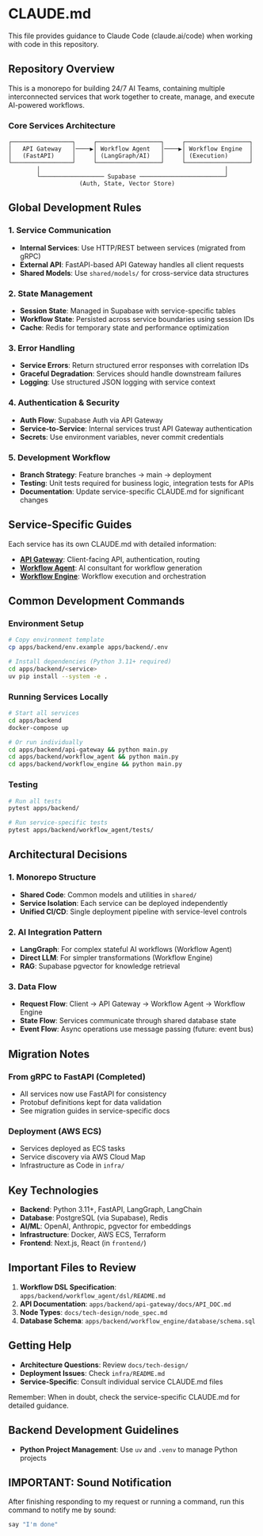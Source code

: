 # CLAUDE.md

This file provides guidance to Claude Code (claude.ai/code) when working with code in this repository.

## Repository Overview

This is a monorepo for building 24/7 AI Teams, containing multiple interconnected services that work together to create, manage, and execute AI-powered workflows.

### Core Services Architecture

```
┌─────────────────┐     ┌──────────────────┐     ┌──────────────────┐
│   API Gateway   │────▶│ Workflow Agent   │────▶│ Workflow Engine  │
│   (FastAPI)     │     │ (LangGraph/AI)   │     │ (Execution)      │
└─────────────────┘     └──────────────────┘     └──────────────────┘
        │                                                    │
        └────────────────── Supabase ────────────────────────┘
                    (Auth, State, Vector Store)
```

## Global Development Rules

### 1. Service Communication
- **Internal Services**: Use HTTP/REST between services (migrated from gRPC)
- **External API**: FastAPI-based API Gateway handles all client requests
- **Shared Models**: Use `shared/models/` for cross-service data structures

### 2. State Management
- **Session State**: Managed in Supabase with service-specific tables
- **Workflow State**: Persisted across service boundaries using session IDs
- **Cache**: Redis for temporary state and performance optimization

### 3. Error Handling
- **Service Errors**: Return structured error responses with correlation IDs
- **Graceful Degradation**: Services should handle downstream failures
- **Logging**: Use structured JSON logging with service context

### 4. Authentication & Security
- **Auth Flow**: Supabase Auth via API Gateway
- **Service-to-Service**: Internal services trust API Gateway authentication
- **Secrets**: Use environment variables, never commit credentials

### 5. Development Workflow
- **Branch Strategy**: Feature branches → main → deployment
- **Testing**: Unit tests required for business logic, integration tests for APIs
- **Documentation**: Update service-specific CLAUDE.md for significant changes

## Service-Specific Guides

Each service has its own CLAUDE.md with detailed information:

- **[API Gateway](./apps/backend/api-gateway/CLAUDE.md)**: Client-facing API, authentication, routing
- **[Workflow Agent](./apps/backend/workflow_agent/CLAUDE.md)**: AI consultant for workflow generation
- **[Workflow Engine](./apps/backend/workflow_engine/README.md)**: Workflow execution and orchestration

## Common Development Commands

### Environment Setup
```bash
# Copy environment template
cp apps/backend/env.example apps/backend/.env

# Install dependencies (Python 3.11+ required)
cd apps/backend/<service>
uv pip install --system -e .
```

### Running Services Locally
```bash
# Start all services
cd apps/backend
docker-compose up

# Or run individually
cd apps/backend/api-gateway && python main.py
cd apps/backend/workflow_agent && python main.py
cd apps/backend/workflow_engine && python main.py
```

### Testing
```bash
# Run all tests
pytest apps/backend/

# Run service-specific tests
pytest apps/backend/workflow_agent/tests/
```

## Architectural Decisions

### 1. Monorepo Structure
- **Shared Code**: Common models and utilities in `shared/`
- **Service Isolation**: Each service can be deployed independently
- **Unified CI/CD**: Single deployment pipeline with service-level controls

### 2. AI Integration Pattern
- **LangGraph**: For complex stateful AI workflows (Workflow Agent)
- **Direct LLM**: For simpler transformations (Workflow Engine)
- **RAG**: Supabase pgvector for knowledge retrieval

### 3. Data Flow
- **Request Flow**: Client → API Gateway → Workflow Agent → Workflow Engine
- **State Flow**: Services communicate through shared database state
- **Event Flow**: Async operations use message passing (future: event bus)

## Migration Notes

### From gRPC to FastAPI (Completed)
- All services now use FastAPI for consistency
- Protobuf definitions kept for data validation
- See migration guides in service-specific docs

### Deployment (AWS ECS)
- Services deployed as ECS tasks
- Service discovery via AWS Cloud Map
- Infrastructure as Code in `infra/`

## Key Technologies

- **Backend**: Python 3.11+, FastAPI, LangGraph, LangChain
- **Database**: PostgreSQL (via Supabase), Redis
- **AI/ML**: OpenAI, Anthropic, pgvector for embeddings
- **Infrastructure**: Docker, AWS ECS, Terraform
- **Frontend**: Next.js, React (in `frontend/`)

## Important Files to Review

1. **Workflow DSL Specification**: `apps/backend/workflow_agent/dsl/README.md`
2. **API Documentation**: `apps/backend/api-gateway/docs/API_DOC.md`
3. **Node Types**: `docs/tech-design/node_spec.md`
4. **Database Schema**: `apps/backend/workflow_engine/database/schema.sql`

## Getting Help

- **Architecture Questions**: Review `docs/tech-design/`
- **Deployment Issues**: Check `infra/README.md`
- **Service-Specific**: Consult individual service CLAUDE.md files

Remember: When in doubt, check the service-specific CLAUDE.md for detailed guidance.

## Backend Development Guidelines

- **Python Project Management**: Use `uv` and `.venv` to manage Python projects

## IMPORTANT: Sound Notification

After finishing responding to my request or running a command, run this command to notify me by sound:

```bash
say "I'm done"
```